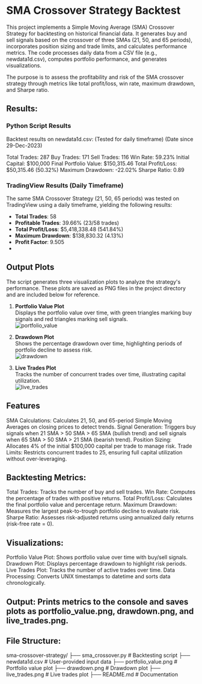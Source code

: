 # SMA Crossover Strategy Backtest

This project implements a Simple Moving Average (SMA) Crossover Strategy for backtesting on historical financial data. It generates buy and sell signals based on the crossover of three SMAs (21, 50, and 65 periods), incorporates position sizing and trade limits, and calculates performance metrics. The code processes daily data from a CSV file (e.g., newdata1d.csv), computes portfolio performance, and generates visualizations.

The purpose is to assess the profitability and risk of the SMA crossover strategy through metrics like total profit/loss, win rate, maximum drawdown, and Sharpe ratio.

## Results:

### Python Script Results
Backtest results on newdata1d.csv: (Tested for daily timeframe) (Date since 29-Dec-2023)

Total Trades: 287
Buy Trades: 171
Sell Trades: 116
Win Rate: 59.23%
Initial Capital: $100,000
Final Portfolio Value: $150,315.46
Total Profit/Loss: $50,315.46 (50.32%)
Maximum Drawdown: -22.02%
Sharpe Ratio: 0.89

### TradingView Results (Daily Timeframe)
The same SMA Crossover Strategy (21, 50, 65 periods) was tested on TradingView using a daily timeframe, yielding the following results:
- **Total Trades**: 58
- **Profitable Trades**: 39.66% (23/58 trades)
- **Total Profit/Loss**: $5,418,338.48 (541.84%)
- **Maximum Drawdown**: $138,830.32 (4.13%)
- **Profit Factor**: 9.505
- 
## Output Plots

The script generates three visualization plots to analyze the strategy's performance. These plots are saved as PNG files in the project directory and are included below for reference.

1. **Portfolio Value Plot**  
   Displays the portfolio value over time, with green triangles marking buy signals and red triangles marking sell signals.  
   ![portfolio_value](https://github.com/user-attachments/assets/8ec75894-bf76-4828-a5b8-b29309482824)

2. **Drawdown Plot**  
   Shows the percentage drawdown over time, highlighting periods of portfolio decline to assess risk.  
   ![drawdown](https://github.com/user-attachments/assets/811550f1-4976-4167-a286-3d3a0631839c)

3. **Live Trades Plot**  
   Tracks the number of concurrent trades over time, illustrating capital utilization.  
   ![live_trades](https://github.com/user-attachments/assets/f54a083b-2419-4f8b-83e1-2dd272618f0b)

## Features

SMA Calculations: Calculates 21, 50, and 65-period Simple Moving Averages on closing prices to detect trends.
Signal Generation: Triggers buy signals when 21 SMA > 50 SMA > 65 SMA (bullish trend) and sell signals when 65 SMA > 50 SMA > 21 SMA (bearish trend).
Position Sizing: Allocates 4% of the initial $100,000 capital per trade to manage risk.
Trade Limits: Restricts concurrent trades to 25, ensuring full capital utilization without over-leveraging.

## Backtesting Metrics:
Total Trades: Tracks the number of buy and sell trades.
Win Rate: Computes the percentage of trades with positive returns.
Total Profit/Loss: Calculates the final portfolio value and percentage return.
Maximum Drawdown: Measures the largest peak-to-trough portfolio decline to evaluate risk.
Sharpe Ratio: Assesses risk-adjusted returns using annualized daily returns (risk-free rate = 0).

## Visualizations:

Portfolio Value Plot: Shows portfolio value over time with buy/sell signals.
Drawdown Plot: Displays percentage drawdown to highlight risk periods.
Live Trades Plot: Tracks the number of active trades over time.
Data Processing: Converts UNIX timestamps to datetime and sorts data chronologically.

## Output: Prints metrics to the console and saves plots as portfolio_value.png, drawdown.png, and live_trades.png.





## File Structure:

sma-crossover-strategy/
├── sma_crossover.py          # Backtesting script
├── newdata1d.csv            # User-provided input data
├── portfolio_value.png       # Portfolio value plot
├── drawdown.png             # Drawdown plot
├── live_trades.png          # Live trades plot
├── README.md                # Documentation
